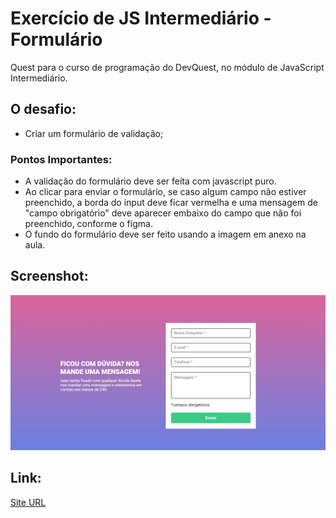 # Exercício de JS Intermediário - Formulário

Quest para o curso de programação do DevQuest, no módulo de JavaScript Intermediário. 

## O desafio:

- Criar um formulário de validação;

### Pontos Importantes:
- A validação do formulário deve ser feita com
javascript puro.
- Ao clicar para enviar o formulário, se caso
algum campo não estiver preenchido, a borda
do input deve ficar vermelha e uma mensagem
de "campo obrigatório" deve aparecer embaixo
do campo que não foi preenchido, conforme o
figma.
- O fundo do formulário deve ser feito usando a
imagem em anexo na aula.

## Screenshot:

![](./src/img/preview.jpg)

## Link: 

[Site URL](https://liniec.github.io/projeto-formulario-js/)